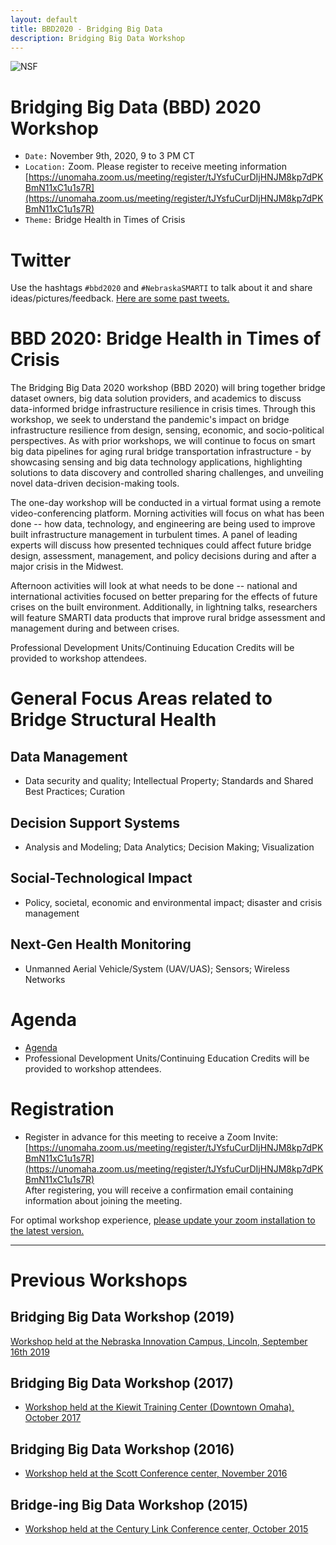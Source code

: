 ```yaml
---
layout: default
title: BBD2020 - Bridging Big Data
description: Bridging Big Data Workshop
---
```

![NSF](http://www.nsf.gov/images/logos/nsf1.gif)  

# Bridging Big Data (BBD) 2020 Workshop
* ```Date:``` November 9th, 2020, 9 to 3 PM CT
* ```Location:``` Zoom. Please register to receive meeting information [https://unomaha.zoom.us/meeting/register/tJYsfuCurDIjHNJM8kp7dPKBmN11xC1u1s7R](https://unomaha.zoom.us/meeting/register/tJYsfuCurDIjHNJM8kp7dPKBmN11xC1u1s7R)
* ```Theme:``` Bridge Health in Times of Crisis

# Twitter
Use the hashtags ```#bbd2020``` and ```#NebraskaSMARTI``` to talk about it and share ideas/pictures/feedback.
[Here are some past tweets.](https://twitter.com/search?q=%23NebraskaSMARTI%20OR%20%23bbd2019%20OR%20%23bbdOmaha%20OR%20%23bbd2020)


# BBD 2020: Bridge Health in Times of Crisis
The Bridging Big Data 2020 workshop (BBD 2020) will bring together bridge dataset owners, big data solution providers, and academics to discuss data-informed bridge infrastructure resilience in crisis times. Through this workshop, we seek to understand the pandemic's impact on bridge infrastructure resilience from design, sensing, economic, and socio-political perspectives. As with prior workshops, we will continue to focus on smart big data pipelines for aging rural bridge transportation infrastructure - by showcasing sensing and big data technology applications, highlighting solutions to data discovery and controlled sharing challenges, and unveiling novel data-driven decision-making tools.

The one-day workshop will be conducted in a virtual format using a remote video-conferencing platform. Morning activities will focus on what has been done -- how data, technology, and engineering are being used to improve built infrastructure management in turbulent times. A panel of leading experts will discuss how presented techniques could affect future bridge design, assessment, management, and policy decisions during and after a major crisis in the Midwest.

Afternoon activities will look at what needs to be done -- national and international activities focused on better preparing for the effects of future crises on the built environment. Additionally, in lightning talks, researchers will feature SMARTI data products that improve rural bridge assessment and management during and between crises.

Professional Development Units/Continuing Education Credits will be provided to workshop attendees.

# General Focus Areas related to Bridge Structural Health
## Data Management
- Data security and quality; Intellectual Property; Standards and Shared Best Practices; Curation  

## Decision Support Systems
- Analysis and Modeling; Data Analytics; Decision Making; Visualization  

## Social-Technological Impact
- Policy, societal, economic and environmental impact; disaster and crisis management   

## Next-Gen Health Monitoring
- Unmanned Aerial Vehicle/System (UAV/UAS); Sensors; Wireless Networks  

# Agenda
- [Agenda](https://bridgingbigdata.github.io/pages/bbd2020agenda.html)
- Professional Development Units/Continuing Education Credits will be provided to workshop attendees.

# Registration
- Register in advance for this meeting to receive a Zoom Invite:
[https://unomaha.zoom.us/meeting/register/tJYsfuCurDIjHNJM8kp7dPKBmN11xC1u1s7R](https://unomaha.zoom.us/meeting/register/tJYsfuCurDIjHNJM8kp7dPKBmN11xC1u1s7R)  
After registering, you will receive a confirmation email containing information about joining the meeting.

For optimal workshop experience, [please update your zoom installation to the latest version.](https://support.zoom.us/hc/en-us/articles/201362233-Upgrade-update-to-the-latest-version)

---

# Previous Workshops

## Bridging Big Data Workshop (2019)
[Workshop held at the Nebraska Innovation Campus, Lincoln, September 16th 2019](https://bridgingbigdata.github.io/pages/bbd2019agenda.html)

## Bridging Big Data Workshop (2017)

* [Workshop held at the Kiewit Training Center (Downtown Omaha), October 2017](https://bridgingbigdata.github.io/pages/bbd2017.html)

## Bridging Big Data Workshop (2016)

* [Workshop held at the Scott Conference center, November 2016](https://bridgingbigdata.github.io/pages/bbd2016.html)

## Bridge-ing Big Data Workshop (2015)

* [Workshop held at the Century Link Conference center, October 2015](http://engineering.unl.edu/bridging-big-data-workshop/)
